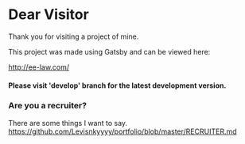 # Dear Visitor
Thank you for visiting a project of mine. 

This project was made using Gatsby and can be viewed here:

http://ee-law.com/

#### Please visit 'develop' branch for the latest development version.

### Are you a recruiter?
There are some things I want to say.
https://github.com/Levisnkyyyy/portfolio/blob/master/RECRUITER.md

